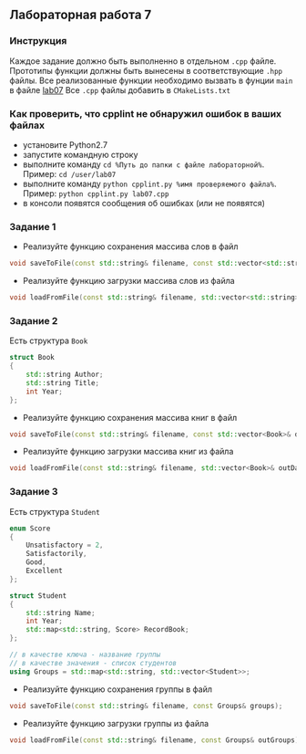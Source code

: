 ## Лабораторная работа 7

### Инструкция
Каждое задание должно быть выполненно в отдельном `.cpp` файле.
Прототипы функции должны быть вынесены в соответствующие `.hpp` файлы.
Все реализованные функции необходимо вызвать в фунции `main` в файле [lab07](lab07.cpp)
Все `.cpp` файлы добавить в `CMakeLists.txt`

### Как проверить, что cpplint не обнаружил ошибок в ваших файлах
* установите Python2.7
* запустите командную строку
* выполните команду `cd %Путь до папки с файле лабораторной%`. Пример: `cd /user/lab07`
* выполните команду `python cpplint.py %имя проверяемого файла%`. Пример: `python cpplint.py lab07.cpp`
* в консоли появятся сообщения об ошибках (или не появятся)

### Задание 1
* Реализуйте функцию сохранения массива слов в файл
```cpp
void saveToFile(const std::string& filename, const std::vector<std::string>& data);
```

* Реализуйте функцию загрузки массива слов из файла
```cpp
void loadFromFile(const std::string& filename, std::vector<std::string>& outData);
```

### Задание 2
Есть структура `Book`
```cpp
struct Book
{
    std::string Author;
    std::string Title;
    int Year;
};
```

* Реализуйте функцию сохранения массива книг в файл
```cpp
void saveToFile(const std::string& filename, const std::vector<Book>& data);
```

* Реализуйте функцию загрузки массива книг из файла
```cpp
void loadFromFile(const std::string& filename, std::vector<Book>& outData);
```

### Задание 3
Есть структура `Student`
```cpp
enum Score
{
    Unsatisfactory = 2,
    Satisfactorily,
    Good,
    Excellent
};

struct Student
{
    std::string Name;
    int Year;
    std::map<std::string, Score> RecordBook;
};

// в качестве ключа - название группы
// в качестве значения - список студентов
using Groups = std::map<std::string, std::vector<Student>>;
```

* Реализуйте функцию сохранения группы в файл
```cpp
void saveToFile(const std::string& filename, const Groups& groups);
```

* Реализуйте функцию загрузки группы из файла
```cpp
void loadFromFile(const std::string& filename, const Groups& outGroups);
```
